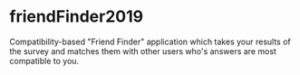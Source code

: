 # friendFinder2019
Compatibility-based "Friend Finder" application which takes your results of the survey and matches them with other users who's answers are most compatible to you.
